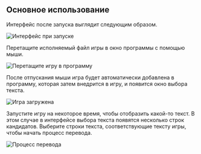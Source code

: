 ## Основное использование

Интерфейс после запуска выглядит следующим образом.

![Интерфейс при запуске](https://image.lunatranslator.org/zh/basicuse/startup2.png)

Перетащите исполняемый файл игры в окно программы с помощью мыши.

![Перетащите игру в программу](https://image.lunatranslator.org/zh/basicuse/load.png)

После отпускания мыши игра будет автоматически добавлена в программу, которая затем внедрится в игру, и появится окно выбора текста.

![Игра загружена](https://image.lunatranslator.org/zh/basicuse/loaded.png)

Запустите игру на некоторое время, чтобы отобразить какой-то текст. В этом случае в интерфейсе выбора текста появятся несколько строк кандидатов. Выберите строки текста, соответствующие тексту игры, чтобы начать процесс перевода.

![Процесс перевода](https://image.lunatranslator.org/zh/basicuse/trans.png)